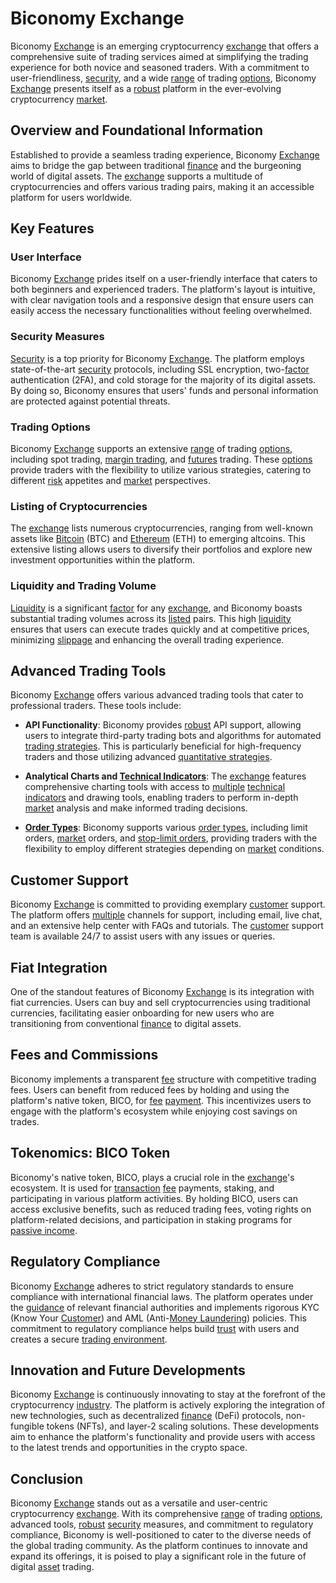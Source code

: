 # Biconomy Exchange

Biconomy [Exchange](../e/exchange.md) is an emerging cryptocurrency [exchange](../e/exchange.md) that offers a comprehensive suite of trading services aimed at simplifying the trading experience for both novice and seasoned traders. With a commitment to user-friendliness, [security](../s/security.md), and a wide [range](../r/range.md) of trading [options](../o/options.md), Biconomy [Exchange](../e/exchange.md) presents itself as a [robust](../r/robust.md) platform in the ever-evolving cryptocurrency [market](../m/market.md).

## Overview and Foundational Information

Established to provide a seamless trading experience, Biconomy [Exchange](../e/exchange.md) aims to bridge the gap between traditional [finance](../f/finance.md) and the burgeoning world of digital assets. The [exchange](../e/exchange.md) supports a multitude of cryptocurrencies and offers various trading pairs, making it an accessible platform for users worldwide.

## Key Features

### User Interface

Biconomy [Exchange](../e/exchange.md) prides itself on a user-friendly interface that caters to both beginners and experienced traders. The platform's layout is intuitive, with clear navigation tools and a responsive design that ensure users can easily access the necessary functionalities without feeling overwhelmed.

### Security Measures

[Security](../s/security.md) is a top priority for Biconomy [Exchange](../e/exchange.md). The platform employs state-of-the-art [security](../s/security.md) protocols, including SSL encryption, two-[factor](../f/factor.md) authentication (2FA), and cold storage for the majority of its digital assets. By doing so, Biconomy ensures that users' funds and personal information are protected against potential threats.

### Trading Options

Biconomy [Exchange](../e/exchange.md) supports an extensive [range](../r/range.md) of trading [options](../o/options.md), including spot trading, [margin trading](../m/margin_trading.md), and [futures](../f/futures.md) trading. These [options](../o/options.md) provide traders with the flexibility to utilize various strategies, catering to different [risk](../r/risk.md) appetites and [market](../m/market.md) perspectives.

### Listing of Cryptocurrencies

The [exchange](../e/exchange.md) lists numerous cryptocurrencies, ranging from well-known assets like [Bitcoin](../b/bitcoin.md) (BTC) and [Ethereum](../e/ethereum_.md) (ETH) to emerging altcoins. This extensive listing allows users to diversify their portfolios and explore new investment opportunities within the platform.

### Liquidity and Trading Volume

[Liquidity](../l/liquidity.md) is a significant [factor](../f/factor.md) for any [exchange](../e/exchange.md), and Biconomy boasts substantial trading volumes across its [listed](../l/listed.md) pairs. This high [liquidity](../l/liquidity.md) ensures that users can execute trades quickly and at competitive prices, minimizing [slippage](../s/slippage.md) and enhancing the overall trading experience.

## Advanced Trading Tools

Biconomy [Exchange](../e/exchange.md) offers various advanced trading tools that cater to professional traders. These tools include:

- **API Functionality**: Biconomy provides [robust](../r/robust.md) API support, allowing users to integrate third-party trading bots and algorithms for automated [trading strategies](../t/trading_strategies.md). This is particularly beneficial for high-frequency traders and those utilizing advanced [quantitative strategies](../q/quantitative_strategies_in_trading.md).
  
- **Analytical Charts and [Technical Indicators](../t/technical_indicator.md)**: The [exchange](../e/exchange.md) features comprehensive charting tools with access to [multiple](../m/multiple.md) [technical indicators](../t/technical_indicator.md) and drawing tools, enabling traders to perform in-depth [market](../m/market.md) analysis and make informed trading decisions.
  
- **[Order Types](../o/order_types_in_trading.md)**: Biconomy supports various [order types](../o/order_types_in_trading.md), including limit orders, [market](../m/market.md) orders, and [stop-limit orders](../s/stop-limit_orders.md), providing traders with the flexibility to employ different strategies depending on [market](../m/market.md) conditions.

## Customer Support

Biconomy [Exchange](../e/exchange.md) is committed to providing exemplary [customer](../c/customer.md) support. The platform offers [multiple](../m/multiple.md) channels for support, including email, live chat, and an extensive help center with FAQs and tutorials. The [customer](../c/customer.md) support team is available 24/7 to assist users with any issues or queries.

## Fiat Integration

One of the standout features of Biconomy [Exchange](../e/exchange.md) is its integration with fiat currencies. Users can buy and sell cryptocurrencies using traditional currencies, facilitating easier onboarding for new users who are transitioning from conventional [finance](../f/finance.md) to digital assets.

## Fees and Commissions

Biconomy implements a transparent [fee](../f/fee.md) structure with competitive trading fees. Users can benefit from reduced fees by holding and using the platform's native token, BICO, for [fee](../f/fee.md) [payment](../p/payment.md). This incentivizes users to engage with the platform's ecosystem while enjoying cost savings on trades.

## Tokenomics: BICO Token

Biconomy's native token, BICO, plays a crucial role in the [exchange](../e/exchange.md)'s ecosystem. It is used for [transaction](../t/transaction.md) [fee](../f/fee.md) payments, staking, and participating in various platform activities. By holding BICO, users can access exclusive benefits, such as reduced trading fees, voting rights on platform-related decisions, and participation in staking programs for [passive income](../p/passive_income.md).

## Regulatory Compliance

Biconomy [Exchange](../e/exchange.md) adheres to strict regulatory standards to ensure compliance with international financial laws. The platform operates under the [guidance](../g/guidance.md) of relevant financial authorities and implements rigorous KYC (Know Your [Customer](../c/customer.md)) and AML (Anti-[Money Laundering](../m/money_laundering.md)) policies. This commitment to regulatory compliance helps build [trust](../t/trust.md) with users and creates a secure [trading environment](../t/trading_environment.md).

## Innovation and Future Developments

Biconomy [Exchange](../e/exchange.md) is continuously innovating to stay at the forefront of the cryptocurrency [industry](../i/industry.md). The platform is actively exploring the integration of new technologies, such as decentralized [finance](../f/finance.md) (DeFi) protocols, non-fungible tokens (NFTs), and layer-2 scaling solutions. These developments aim to enhance the platform's functionality and provide users with access to the latest trends and opportunities in the crypto space.

## Conclusion

Biconomy [Exchange](../e/exchange.md) stands out as a versatile and user-centric cryptocurrency [exchange](../e/exchange.md). With its comprehensive [range](../r/range.md) of trading [options](../o/options.md), advanced tools, [robust](../r/robust.md) [security](../s/security.md) measures, and commitment to regulatory compliance, Biconomy is well-positioned to cater to the diverse needs of the global trading community. As the platform continues to innovate and expand its offerings, it is poised to play a significant role in the future of digital [asset](../a/asset.md) trading.